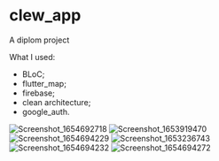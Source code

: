 # clew_app

A diplom project

What I used:
- BLoC;
- flutter_map;
- firebase;
- clean architecture;
- google_auth.


![Screenshot_1654692718](https://user-images.githubusercontent.com/85946704/174420975-db45f960-3765-4f95-ba6a-ce2c3364e948.png)
![Screenshot_1653919470](https://user-images.githubusercontent.com/85946704/174420935-01585538-14af-44e8-9343-f93a5c4fdf7d.png)
![Screenshot_1654694229](https://user-images.githubusercontent.com/85946704/174420961-78d28f32-de30-4438-ae2a-0fc970cbb00e.png)
![Screenshot_1653236743](https://user-images.githubusercontent.com/85946704/174420988-1de2b59a-a6a9-4353-af56-eb13bca64165.png)
![Screenshot_1654694232](https://user-images.githubusercontent.com/85946704/174421001-e987a3a7-599a-4dfb-a2ef-d8bbe3689758.png)
![Screenshot_1654694272](https://user-images.githubusercontent.com/85946704/174421003-080d9a1d-eb14-44e7-a058-1b7344c888ed.png)
